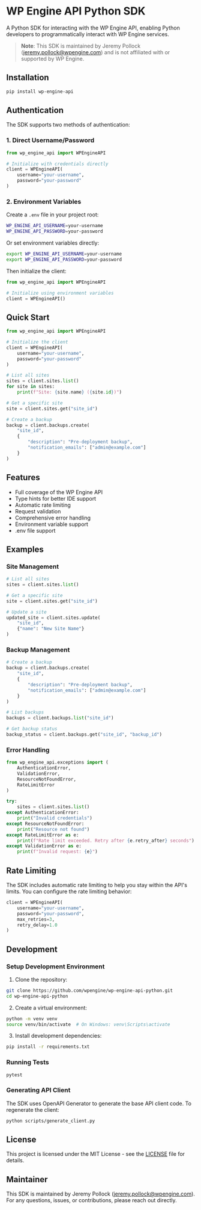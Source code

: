 # WP Engine API Python SDK

A Python SDK for interacting with the WP Engine API, enabling Python developers to programmatically interact with WP Engine services.

> **Note**: This SDK is maintained by Jeremy Pollock (jeremy.pollock@wpengine.com) and is not affiliated with or supported by WP Engine.

## Installation

```bash
pip install wp-engine-api
```

## Authentication

The SDK supports two methods of authentication:

### 1. Direct Username/Password

```python
from wp_engine_api import WPEngineAPI

# Initialize with credentials directly
client = WPEngineAPI(
    username="your-username",
    password="your-password"
)
```

### 2. Environment Variables

Create a `.env` file in your project root:
```bash
WP_ENGINE_API_USERNAME=your-username
WP_ENGINE_API_PASSWORD=your-password
```

Or set environment variables directly:
```bash
export WP_ENGINE_API_USERNAME=your-username
export WP_ENGINE_API_PASSWORD=your-password
```

Then initialize the client:
```python
from wp_engine_api import WPEngineAPI

# Initialize using environment variables
client = WPEngineAPI()
```

## Quick Start

```python
from wp_engine_api import WPEngineAPI

# Initialize the client
client = WPEngineAPI(
    username="your-username",
    password="your-password"
)

# List all sites
sites = client.sites.list()
for site in sites:
    print(f"Site: {site.name} ({site.id})")

# Get a specific site
site = client.sites.get("site_id")

# Create a backup
backup = client.backups.create(
    "site_id",
    {
        "description": "Pre-deployment backup",
        "notification_emails": ["admin@example.com"]
    }
)
```

## Features

- Full coverage of the WP Engine API
- Type hints for better IDE support
- Automatic rate limiting
- Request validation
- Comprehensive error handling
- Environment variable support
- .env file support

## Examples

### Site Management

```python
# List all sites
sites = client.sites.list()

# Get a specific site
site = client.sites.get("site_id")

# Update a site
updated_site = client.sites.update(
    "site_id",
    {"name": "New Site Name"}
)
```

### Backup Management

```python
# Create a backup
backup = client.backups.create(
    "site_id",
    {
        "description": "Pre-deployment backup",
        "notification_emails": ["admin@example.com"]
    }
)

# List backups
backups = client.backups.list("site_id")

# Get backup status
backup_status = client.backups.get("site_id", "backup_id")
```

### Error Handling

```python
from wp_engine_api.exceptions import (
    AuthenticationError,
    ValidationError,
    ResourceNotFoundError,
    RateLimitError
)

try:
    sites = client.sites.list()
except AuthenticationError:
    print("Invalid credentials")
except ResourceNotFoundError:
    print("Resource not found")
except RateLimitError as e:
    print(f"Rate limit exceeded. Retry after {e.retry_after} seconds")
except ValidationError as e:
    print(f"Invalid request: {e}")
```

## Rate Limiting

The SDK includes automatic rate limiting to help you stay within the API's limits. You can configure the rate limiting behavior:

```python
client = WPEngineAPI(
    username="your-username",
    password="your-password",
    max_retries=3,
    retry_delay=1.0
)
```

## Development

### Setup Development Environment

1. Clone the repository:
```bash
git clone https://github.com/wpengine/wp-engine-api-python.git
cd wp-engine-api-python
```

2. Create a virtual environment:
```bash
python -m venv venv
source venv/bin/activate  # On Windows: venv\Scripts\activate
```

3. Install development dependencies:
```bash
pip install -r requirements.txt
```

### Running Tests

```bash
pytest
```

### Generating API Client

The SDK uses OpenAPI Generator to generate the base API client code. To regenerate the client:

```bash
python scripts/generate_client.py
```

## License

This project is licensed under the MIT License - see the [LICENSE](LICENSE) file for details.

## Maintainer

This SDK is maintained by Jeremy Pollock (jeremy.pollock@wpengine.com). For any questions, issues, or contributions, please reach out directly.
